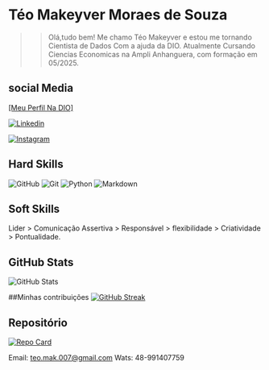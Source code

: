 # Téo Makeyver Moraes de Souza

>> Olá,tudo bem! Me chamo Téo Makeyver e estou me tornando Cientista de Dados Com a ajuda da DIO. Atualmente Cursando Ciencias Economicas na Ampli Anhanguera, com formação em 05/2025. 

## social Media

[[Meu Perfil Na DIO]][def]


[![Linkedin](https://img.shields.io/badge/Linkedin-FFF?style=for-the-badge&logo=Linkedin)](https://www.linkedin.com/in/t%C3%A9o-makeyver-em-busca-da-cea-916b0bb5/)

[![Instagram](https://img.shields.io/badge/Instagram-000?style=for-the-badge&logo=instagram)](https://www.instagram.com/teomakeyver)

## Hard Skills
![GitHub](https://img.shields.io/badge/GitHub-ec63a1?style=for-the-badge&logo=github&logoColor=fff)
![Git](https://img.shields.io/badge/Git-ec63a1?style=for-the-badge&logo=git&logoColor=fff)
![Python](https://img.shields.io/badge/Python-000?style=for-the-badge&logo=python)
![Markdown](https://img.shields.io/badge/Markdown-000?style=for-the-badge&logo=markdown)

## Soft Skills
Lider > Comunicação Assertiva > Responsável > flexibilidade > Criatividade > Pontualidade.

## GitHub Stats

![GitHub Stats](https://github-readme-stats.vercel.app/api?username=Makeyver&theme=transparent&bg_color=000&border_color=30A3DC&show_icons=true&icon_color=30A3DC&title_color=E94D5F&text_color=fff&hide_title=true&hide=stars)


##Minhas contribuições
[![GitHub Streak](https://streak-stats.demolab.com/?user=Makeyver&theme=bear&background=000&border=30A3DC&dates=fff)](https://git.io/streak-stats)



## Repositório


[![Repo Card](https://github-readme-stats.vercel.app/api/pin/?username=Makeyver&repo=dio-lab-open-source-do-teo&bg_color=000&border_color=30A3DC&show_icons=true&icon_color=30A3DC&title_color=E94D5F&text_color=FFF)](https://github.com/Makeyver/dio-lab-open-source-do-teo)

Email: teo.mak.007@gmail.com
Wats: 48-991407759

[def]: https://web.dio.me/users/teo_mak_007?tab=skills

